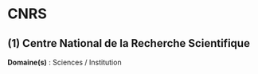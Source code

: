 # CNRS

## (1) Centre National de la Recherche Scientifique

**Domaine(s)** : Sciences / Institution
